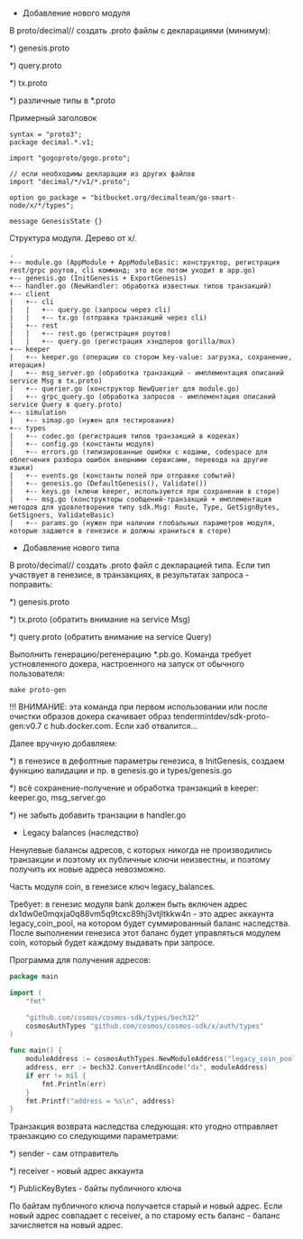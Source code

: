 * Добавление нового модуля

В proto/decimal/<module>/<version> создать .proto файлы с декларациями (минимум):

*) genesis.proto

*) query.proto

*) tx.proto

*) различные типы в *.proto

Примерный заголовок
```
syntax = "proto3";
package decimal.*.v1;

import "gogoproto/gogo.proto";

// если необходимы декларации из других файлов
import "decimal/*/v1/*.proto";

option go_package = "bitbucket.org/decimalteam/go-smart-node/x/*/types";

message GenesisState {}
```

Структура модуля. Дерево от x/<module>.

```
.
+-- module.go (AppModule + AppModuleBasic: конструктор, регистрация rest/grpc роутов, cli комманд; это все потом уходит в app.go)
+-- genesis.go (InitGenesis + ExportGenesis)
+-- handler.go (NewHandler: обработка известных типов транзакций)
+-- client
|   +-- cli
|   |   +-- query.go (запросы через cli)
|   |   +-- tx.go (отправка транзакций через cli)
|   +-- rest
|   |   +-- rest.go (регистрация роутов)
|   |   +-- query.go (регистрация хэндлеров gorilla/mux)
+-- keeper
|   +-- keeper.go (операции со стором key-value: загрузка, сохранение, итерация)
|   +-- msg_server.go (обработка транзакций - имплементация описаний service Msg в tx.proto)
|   +-- querier.go (конструктор NewQuerier для module.go)
|   +-- grpc_query.go (обработка запросов - имплементация описаний service Query в query.proto)
+-- simulation
|   +-- simap.go (нужен для тестирования)
+-- types
|   +-- codec.go (регистрация типов транзакций в кодеках)
|   +-- config.go (константы модуля)
|   +-- errors.go (типизированные ошибки с кодами, codespace для облегчения разбора ошибок внешними сервисами, перевода на другие языки)
|   +-- events.go (константы полей при отправке событий)
|   +-- genesis.go (DefaultGenesis(), Validate())
|   +-- keys.go (ключи keeper, используются при сохранении в сторе)
|   +-- msg.go (конструкторы сообщений-транзакций + имплементация методов для удовлетворения типу sdk.Msg: Route, Type, GetSignBytes, GetSigners, ValidateBasic)
|   +-- params.go (нужен при наличии глобальных параметров модуля, которые задаются в генезисе и должны храниться в сторе)

```

* Добавление нового типа

В proto/decimal/<module>/<version> создать .proto файл с декларацией типа.
Если тип участвует в генезисе, в транзакциях, в результатах запроса - поправить:

*) genesis.proto
 
*) tx.proto (обратить внимание на service Msg)
 
*) query.proto (обратить внимание на service Query)

Выполнить генерацию/регенерацию *.pb.go. Команда требует устновленного докера, настроенного на запуск от обычного пользователя:

`make proto-gen`

!!! ВНИМАНИЕ: эта команда при первом использовании или после очистки образов докера скачивает образ tendermintdev/sdk-proto-gen:v0.7 с hub.docker.com. Если хаб отвалится...

Далее вручную добавляем:

*) в генезисе в дефолтные параметры генезиса, в InitGenesis, создаем функцию валидации и пр. в genesis.go и types/genesis.go

*) всё сохранение-получение и обработка транзакций в keeper: keeper.go, msg_server.go

*) не забыть добавить транзации в handler.go


* Legacy balances (наследство)

Ненулевые балансы адресов, с которых никогда не производились транзакции и поэтому их публичные ключи неизвестны, и поэтому получить их новые адреса невозможно.

Часть модуля coin, в генезисе ключ legacy_balances.

Требует: в генезис модуля bank должен быть включен адрес dx1dw0e0mqxja0q88vm5q9tcxc89hj3vtjltkkw4n - это адрес аккаунта legacy_coin_pool, на котором будет суммированный баланс наследства. После выполнении генезиса этот баланс будет управляться модулем coin, который будет каждому выдавать при запросе.

Программа для получения адресов:

```go
package main

import (
	"fmt"

	"github.com/cosmos/cosmos-sdk/types/bech32"
	cosmosAuthTypes "github.com/cosmos/cosmos-sdk/x/auth/types"
)

func main() {
	moduleAddress := cosmosAuthTypes.NewModuleAddress("legacy_coin_pool")
	address, err := bech32.ConvertAndEncode("dx", moduleAddress)
	if err != nil {
		fmt.Println(err)
	}
	fmt.Printf("address = %s\n", address)
}
```

Транзакция возврата наследства следующая: кто угодно отправляет транзакцию со следующими параметрами:

*) sender - сам отправитель

*) receiver - новый адрес аккаунта

*) PublicKeyBytes - байты публичного ключа

По байтам публичного ключа получается старый и новый адрес. Если новый адрес совпадает с receiver, а по старому есть баланс - баланс зачисляется на новый адрес.